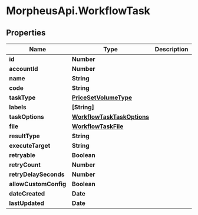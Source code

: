 # MorpheusApi.WorkflowTask

## Properties

Name | Type | Description | Notes
------------ | ------------- | ------------- | -------------
**id** | **Number** |  | [optional] 
**accountId** | **Number** |  | [optional] 
**name** | **String** |  | [optional] 
**code** | **String** |  | [optional] 
**taskType** | [**PriceSetVolumeType**](PriceSetVolumeType.md) |  | [optional] 
**labels** | **[String]** |  | [optional] 
**taskOptions** | [**WorkflowTaskTaskOptions**](WorkflowTaskTaskOptions.md) |  | [optional] 
**file** | [**WorkflowTaskFile**](WorkflowTaskFile.md) |  | [optional] 
**resultType** | **String** |  | [optional] 
**executeTarget** | **String** |  | [optional] 
**retryable** | **Boolean** |  | [optional] 
**retryCount** | **Number** |  | [optional] 
**retryDelaySeconds** | **Number** |  | [optional] 
**allowCustomConfig** | **Boolean** |  | [optional] 
**dateCreated** | **Date** |  | [optional] 
**lastUpdated** | **Date** |  | [optional] 


